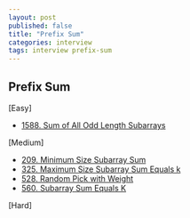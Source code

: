 ```yaml
---
layout: post
published: false
title: "Prefix Sum"
categories: interview
tags: interview prefix-sum
---
```


## Prefix Sum

[Easy]
- [1588. Sum of All Odd Length Subarrays](https://leetcode.com/problems/sum-of-all-odd-length-subarrays/)

[Medium]
- [209. Minimum Size Subarray Sum](https://leetcode.com/problems/minimum-size-subarray-sum/)
- [325. Maximum Size Subarray Sum Equals k](https://leetcode.com/problems/maximum-size-subarray-sum-equals-k/)
- [528. Random Pick with Weight](https://leetcode.com/problems/random-pick-with-weight/)
- [560. Subarray Sum Equals K](https://leetcode.com/problems/subarray-sum-equals-k/)

[Hard]
